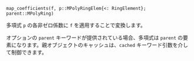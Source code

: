 ```
map_coefficients(f, p::MPolyRingElem{<: RingElement}; parent::MPolyRing)
```

多項式 `p` の各非ゼロ係数に `f` を適用することで変換します。

オプションの `parent` キーワードが提供されている場合、多項式は `parent` の要素になります。親オブジェクトのキャッシュは、`cached` キーワード引数を介して制御できます。
